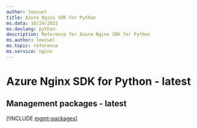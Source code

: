 ```yaml
---
author: lmazuel
title: Azure Nginx SDK for Python
ms.data: 10/24/2022
ms.devlang: python
description: Reference for Azure Nginx SDK for Python
ms.author: lmazuel
ms.topic: reference
ms.service: nginx
---
```

# Azure Nginx SDK for Python - latest

## Management packages - latest
[!INCLUDE [mgmt-packages](nginx-mgmt-index.md)]